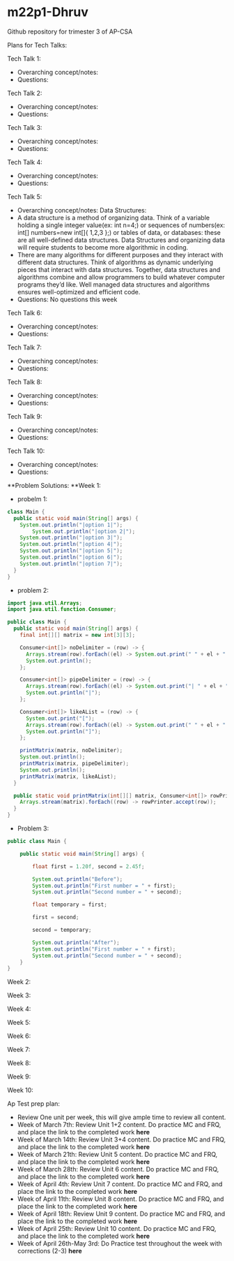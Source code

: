 # m22p1-Dhruv
Github repository for trimester 3 of AP-CSA

Plans for Tech Talks:

Tech Talk 1: 
  - Overarching concept/notes:
  - Questions: 
 
 Tech Talk 2: 
  - Overarching concept/notes:
  - Questions: 
  
  Tech Talk 3: 
  - Overarching concept/notes:
  - Questions: 
 
 Tech Talk 4: 
  - Overarching concept/notes:
  - Questions: 
  
  Tech Talk 5: 
  - Overarching concept/notes: Data Structures:
  - A data structure is a method of organizing data. Think of a variable holding a single integer value(ex: int n=4;) or sequences of numbers(ex: int[] numbers=new int[]{ 1,2,3 };) or tables of data, or databases: these are all well-defined data structures. Data Structures and organizing data will require students to become more algorithmic in coding.
  - There are many algorithms for different purposes and they interact with different data structures. Think of algorithms as dynamic underlying pieces that interact with data structures. Together, data structures and algorithms combine and allow programmers to build whatever computer programs they’d like. Well managed data structures and algorithms ensures well-optimized and efficient code.
  - Questions: No questions this week
 
 Tech Talk 6: 
  - Overarching concept/notes:
  - Questions: 
  
  Tech Talk 7: 
  - Overarching concept/notes:
  - Questions: 
 
 Tech Talk 8: 
  - Overarching concept/notes:
  - Questions: 
 
 Tech Talk 9: 
  - Overarching concept/notes:
  - Questions: 
  
  Tech Talk 10: 
  - Overarching concept/notes:
  - Questions: 
  
**Problem Solutions:
**Week 1:
- probelm 1:
```java
class Main {
  public static void main(String[] args) {
    System.out.println("|option 1|");
        System.out.println("|option 2|");
    System.out.println("|option 3|");
    System.out.println("|option 4|");
    System.out.println("|option 5|");
    System.out.println("|option 6|");
    System.out.println("|option 7|");
  }
}
```
- problem 2:
```java 
import java.util.Arrays;
import java.util.function.Consumer;

public class Main {
  public static void main(String[] args) {
    final int[][] matrix = new int[3][3];

    Consumer<int[]> noDelimiter = (row) -> {
      Arrays.stream(row).forEach((el) -> System.out.print(" " + el + " "));
      System.out.println();
    };

    Consumer<int[]> pipeDelimiter = (row) -> {
      Arrays.stream(row).forEach((el) -> System.out.print("| " + el + " "));
      System.out.println("|");
    };

    Consumer<int[]> likeAList = (row) -> {
      System.out.print("[");
      Arrays.stream(row).forEach((el) -> System.out.print(" " + el + " "));
      System.out.println("]");
    };

    printMatrix(matrix, noDelimiter);
    System.out.println();
    printMatrix(matrix, pipeDelimiter);
    System.out.println();
    printMatrix(matrix, likeAList);
  }

  public static void printMatrix(int[][] matrix, Consumer<int[]> rowPrinter) {
    Arrays.stream(matrix).forEach((row) -> rowPrinter.accept(row));
  }
}
```
- Problem 3:
```java
public class Main {

    public static void main(String[] args) {

        float first = 1.20f, second = 2.45f;

        System.out.println("Before");
        System.out.println("First number = " + first);
        System.out.println("Second number = " + second);

        float temporary = first;

        first = second;

        second = temporary;

        System.out.println("After");
        System.out.println("First number = " + first);
        System.out.println("Second number = " + second);
    }
}
```


Week 2:

Week 3:

Week 4:

Week 5:

Week 6:

Week 7:

Week 8:

Week 9:

Week 10:

Ap Test prep plan:
  - Review One unit per week, this will give ample time to review all content.
  - Week of March 7th: Review Unit 1+2 content. Do practice MC and FRQ, and place the link to the completed work **here**
  - Week of March 14th: Review Unit 3+4 content. Do practice MC and FRQ, and place the link to the completed work **here**
  - Week of March 21th: Review Unit 5 content. Do practice MC and FRQ, and place the link to the completed work **here**
  - Week of March 28th: Review Unit 6 content. Do practice MC and FRQ, and place the link to the completed work **here**
  - Week of April 4th: Review Unit 7 content. Do practice MC and FRQ, and place the link to the completed work **here**
  - Week of April 11th: Review Unit 8 content. Do practice MC and FRQ, and place the link to the completed work **here**
  - Week of April 18th: Review Unit 9 content. Do practice MC and FRQ, and place the link to the completed work **here**
  - Week of April 25th: Review Unit 10 content. Do practice MC and FRQ, and place the link to the completed work **here**
  - Week of April 26th-May 3rd: Do Practice test throughout the week with corrections (2-3) **here**
